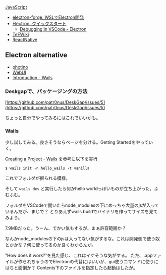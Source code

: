[JavaScript](JavaScript)

- [electron-forge: WSLでElectron開発](https://www.electronforge.io/guides/developing-with-wsl)
- [Electron: クイックスタート](https://www.electronjs.org/docs/tutorial/quick-start)
   - [Debugging in VSCode - Electron](https://www.electronjs.org/docs/latest/tutorial/debugging-vscode)
- [TeFWiki](TeFWiki)
- [ReactNative](ReactNative)

## Electron alternative

- [photino](photino)
- [WebUI](WebUI)
- [Introduction - Wails](https://wails.io/docs/introduction)

### Deskgapで、パッケージングの方法

[https://github.com/patr0nus/DeskGap/issues/5](https://github.com/patr0nus/DeskGap/issues/5)

ちょっと自分でやってみるにはこれでいいかも。

### Wails

少し試してみる。良さそうならページを分ける。Getting Startedをやっていく。

[Creating a Project - Wails](https://wails.io/docs/gettingstarted/firstproject) を参考に以下を実行

```
$ wails init -n hello_wails -t vanilla
```

これでフォルダが掘られる模様。

そして `wails dev` と実行したら何かhello worldっぽいものが立ち上がった。ふむふむ。

フォルダをVSCodeで開いたらnode_modulesの下にめっちゃ大量のjsが入っているんだが、まじで？
とりあえずwails buildでバイナリを作ってサイズを見てみよう。

7.9MBだった。うーん、でかい気もするが、まぁ許容範囲か？

なんかnode_modulesの下のjsは入ってない気がするな。これは開発側で使う奴とかかな？何に使ってるのか良くわからんが。

"How does it work?"を見た感じ、これはイケそうな気がする。
ただ、.appファイルが作られちゃうのでElectronの代替にはいいが、gui使うコマンドに使うにはちと面倒か？
Contents下のファイルを指定したら起動はしたが。